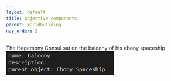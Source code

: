 ```yaml
---
layout: default
title: objective components
parent: worldbuilding
nav_order: 2
---
```


<div class="ow-story-box">
  The Hegemony Consul <span class="ow-highlight">sat on the balcony of his ebony spaceship</span>
</div>

<div class="ow-screenshot">
  <a href="https://www.onlyworlds.com/text_tool/" target="_blank">
    <img src="/assets/images/screenshots/objective-components-text-tool.png" alt="onlyworlds object element">
  </a>
</div>
